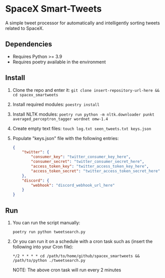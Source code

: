 # SpaceX Smart-Tweets

A simple tweet processor for automatically and intelligently sorting tweets related to SpaceX.

## Dependencies

* Requires Python >= 3.9
* Requires poetry available in the environment

## Install

1. Clone the repo and enter it:
    `git clone insert-repository-url-here && cd spacex_smartweets`
2. Install required modules:
    `poestry install`
3. Install NLTK modules:
    `poetry run python -m nltk.downloader punkt averaged_perceptron_tagger wordnet omw-1.4`
4. Create empty text files:
    `touch log.txt seen_tweets.txt keys.json`
5. Populate "keys.json" file with the following entries:

    ```json
    {
        "twitter": {
            "consumer_key": "twitter_consumer_key_here",
            "consumer_secret": "twitter_consumer_secret_here",
            "access_token_key": "twitter_access_token_key_here",
            "access_token_secret": "twitter_access_token_secret_here"
        },
        "discord": {
            "webhook": "discord_webhook_url_here"
        }
    }
    ```

## Run

1. You can run the script manually:

    `poetry run python tweetsearch.py`

2. Or you can run it on a schedule with a cron task such as (insert the following into your Cron file):

    `*/2 * * * * cd /path/to/home/github/spacex_smartweets && /path/to/python ./tweetsearch.py`

    NOTE: The above cron task will run every 2 minutes
